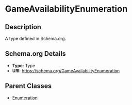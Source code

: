 # GameAvailabilityEnumeration

## Description
A type defined in Schema.org.

## Schema.org Details
- **Type**: Type
- **URI**: https://schema.org/GameAvailabilityEnumeration

## Parent Classes
- [Enumeration](../Enumeration.md)

